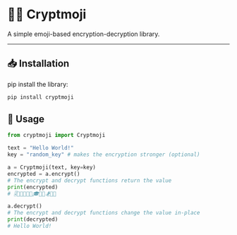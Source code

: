 # 🐱‍👤 Cryptmoji

A simple emoji-based encryption-decryption library.
_______________________

## 📥 Installation

pip install the library:

```sh
pip install cryptmoji
```

## 📝 Usage

```python
from cryptmoji import Cryptmoji

text = "Hello World!"
key = "random_key" # makes the encryption stronger (optional)

a = Cryptmoji(text, key=key)
encrypted = a.encrypt()
# The encrypt and decrypt functions return the value
print(encrypted)
# 🎚️🎨🎼🎲🏀🍯🎓🎼🎹🏂🎸🍤

a.decrypt() 
# The encrypt and decrypt functions change the value in-place
print(decrypted)
# Hello World!
```
